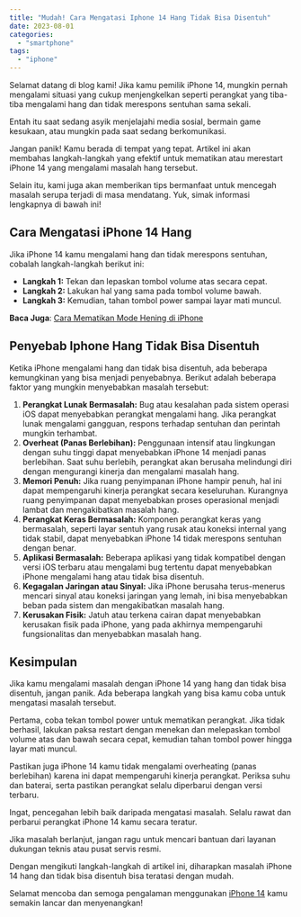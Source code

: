 ```yaml
---
title: "Mudah! Cara Mengatasi Iphone 14 Hang Tidak Bisa Disentuh"
date: 2023-08-01
categories: 
  - "smartphone"
tags: 
  - "iphone"
---
```


Selamat datang di blog kami! Jika kamu pemilik iPhone 14, mungkin pernah mengalami situasi yang cukup menjengkelkan seperti perangkat yang tiba-tiba mengalami hang dan tidak merespons sentuhan sama sekali.

Entah itu saat sedang asyik menjelajahi media sosial, bermain game kesukaan, atau mungkin pada saat sedang berkomunikasi.

Jangan panik! Kamu berada di tempat yang tepat. Artikel ini akan membahas langkah-langkah yang efektif untuk mematikan atau merestart iPhone 14 yang mengalami masalah hang tersebut.

Selain itu, kami juga akan memberikan tips bermanfaat untuk mencegah masalah serupa terjadi di masa mendatang. Yuk, simak informasi lengkapnya di bawah ini!

## Cara Mengatasi iPhone 14 Hang

Jika iPhone 14 kamu mengalami hang dan tidak merespons sentuhan, cobalah langkah-langkah berikut ini:

- **Langkah 1:** Tekan dan lepaskan tombol volume atas secara cepat.
- **Langkah 2:** Lakukan hal yang sama pada tombol volume bawah.
- **Langkah 3:** Kemudian, tahan tombol power sampai layar mati muncul.

**Baca Juga**: [Cara Mematikan Mode Hening di iPhone](https://ajiekusumadhany.com/cara-mematikan-mode-hening-di-iphone/)

## Penyebab Iphone Hang Tidak Bisa Disentuh

Ketika iPhone mengalami hang dan tidak bisa disentuh, ada beberapa kemungkinan yang bisa menjadi penyebabnya. Berikut adalah beberapa faktor yang mungkin menyebabkan masalah tersebut:

1. **Perangkat Lunak Bermasalah:** Bug atau kesalahan pada sistem operasi iOS dapat menyebabkan perangkat mengalami hang. Jika perangkat lunak mengalami gangguan, respons terhadap sentuhan dan perintah mungkin terhambat.
2. **Overheat (Panas Berlebihan):** Penggunaan intensif atau lingkungan dengan suhu tinggi dapat menyebabkan iPhone 14 menjadi panas berlebihan. Saat suhu berlebih, perangkat akan berusaha melindungi diri dengan mengurangi kinerja dan mengalami masalah hang.
3. **Memori Penuh:** Jika ruang penyimpanan iPhone hampir penuh, hal ini dapat mempengaruhi kinerja perangkat secara keseluruhan. Kurangnya ruang penyimpanan dapat menyebabkan proses operasional menjadi lambat dan mengakibatkan masalah hang.
4. **Perangkat Keras Bermasalah:** Komponen perangkat keras yang bermasalah, seperti layar sentuh yang rusak atau koneksi internal yang tidak stabil, dapat menyebabkan iPhone 14 tidak merespons sentuhan dengan benar.
5. **Aplikasi Bermasalah:** Beberapa aplikasi yang tidak kompatibel dengan versi iOS terbaru atau mengalami bug tertentu dapat menyebabkan iPhone mengalami hang atau tidak bisa disentuh.
6. **Kegagalan Jaringan atau Sinyal:** Jika iPhone berusaha terus-menerus mencari sinyal atau koneksi jaringan yang lemah, ini bisa menyebabkan beban pada sistem dan mengakibatkan masalah hang.
7. **Kerusakan Fisik:** Jatuh atau terkena cairan dapat menyebabkan kerusakan fisik pada iPhone, yang pada akhirnya mempengaruhi fungsionalitas dan menyebabkan masalah hang.

## Kesimpulan

Jika kamu mengalami masalah dengan iPhone 14 yang hang dan tidak bisa disentuh, jangan panik. Ada beberapa langkah yang bisa kamu coba untuk mengatasi masalah tersebut.

Pertama, coba tekan tombol power untuk mematikan perangkat. Jika tidak berhasil, lakukan paksa restart dengan menekan dan melepaskan tombol volume atas dan bawah secara cepat, kemudian tahan tombol power hingga layar mati muncul.

Pastikan juga iPhone 14 kamu tidak mengalami overheating (panas berlebihan) karena ini dapat mempengaruhi kinerja perangkat. Periksa suhu dan baterai, serta pastikan perangkat selalu diperbarui dengan versi terbaru.

Ingat, pencegahan lebih baik daripada mengatasi masalah. Selalu rawat dan perbarui perangkat iPhone 14 kamu secara teratur.

Jika masalah berlanjut, jangan ragu untuk mencari bantuan dari layanan dukungan teknis atau pusat servis resmi.

Dengan mengikuti langkah-langkah di artikel ini, diharapkan masalah iPhone 14 hang dan tidak bisa disentuh bisa teratasi dengan mudah.

Selamat mencoba dan semoga pengalaman menggunakan [iPhone 14](https://www.apple.com/id/iphone-14-pro/) kamu semakin lancar dan menyenangkan!

